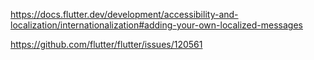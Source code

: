 https://docs.flutter.dev/development/accessibility-and-localization/internationalization#adding-your-own-localized-messages

https://github.com/flutter/flutter/issues/120561
